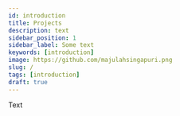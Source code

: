 ```yaml
---
id: introduction
title: Projects
description: text
sidebar_position: 1
sidebar_label: Some text
keywords: [introduction]
image: https://github.com/majulahsingapuri.png
slug: /
tags: [introduction]
draft: true
---
```


Text
